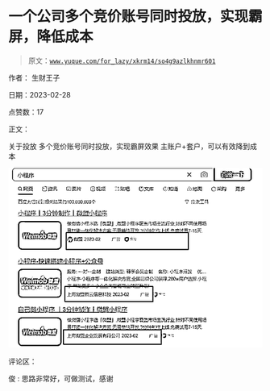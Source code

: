 # 一个公司多个竞价账号同时投放，实现霸屏，降低成本

> 原文：[`www.yuque.com/for_lazy/xkrm14/so4g9azlkhnmr601`](https://www.yuque.com/for_lazy/xkrm14/so4g9azlkhnmr601)

作者： 生财王子 

日期：2023-02-28 

点赞数：17 

正文： 

关于投放 多个竞价账号同时投放，实现霸屏效果 主账户+套户，可以有效降到成本 

![](img/09ff356fb0ca877ab96d184d3b8cbd41.png)  

评论区： 

俊 : 思路非常好，可做测试，感谢 

